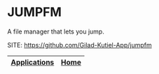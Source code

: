 # JUMPFM
 
 A file manager that lets you jump.
 
 SITE: https://github.com/Gilad-Kutiel-App/jumpfm

 | [Applications](https://portable-linux-apps.github.io/apps.html) | [Home](https://portable-linux-apps.github.io)
 | --- | --- |
